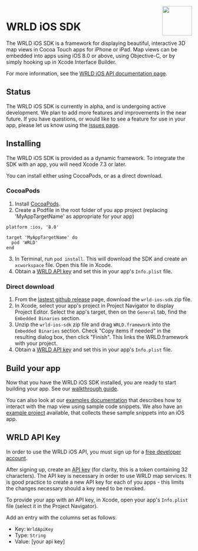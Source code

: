 <a href="https://www.wrld3d.com/">
    <img src="https://cdn2.wrld3d.com/wp-content/uploads/2017/04/WRLD_Blue.png"  align="right" height="80px" />
</a>

# WRLD iOS SDK
The WRLD iOS SDK is a framework for displaying beautiful, interactive 3D map views in Cocoa Touch apps for iPhone or iPad. Map views can be embedded into apps using iOS 8.0 or above, using Objective-C, or by simply hooking up in Xcode Interface Builder.

For more information, see the [WRLD iOS API documentation page](https://docs.eegeo.com/ios/latest/docs/api/).

## Status
The WRLD iOS SDK is currently in alpha, and is undergoing active development. We plan to add more features and improvements in the near future. 
If you have questions, or would like to see a feature for use in your app, please let us know using the [issues page](https://github.com/wrld3d/ios-api/issues).

## Installing
The WRLD iOS SDK is provided as a dynamic framework. To integrate the SDK with an app, you will need Xcode 7.3 or later.

You can install either using CocoaPods, or as a direct download.

### CocoaPods

1. Install [CocoaPods](https://guides.cocoapods.org/using/getting-started.html#getting-started).
2. Create a Podfile in the root folder of you app project (replacing 'MyAppTargetName' as appropriate for your app)
```
platform :ios, '8.0'

target 'MyAppTargetName' do
  pod 'WRLD'
end
``` 
3. In Terminal, run ```pod install```. This will download the SDK and create an ```xcworkspace``` file. Open this file in Xcode.
4. Obtain a [WRLD API key](#wrldApiKey) and set this in your app's ```Info.plist``` file.

### Direct download
1. From the [lastest github release](https://github.com/wrld3d/ios-api/releases/latest) page, download the ```wrld-ios-sdk``` zip file.
2. In Xcode, select your app's project in Project Navigator to display Project Editor. Select the app's target, then on the ```General``` tab, find the  ```Embedded Binaries``` section.
3. Unzip the ```wrld-ios-sdk``` zip file and drag ```WRLD.framework``` into the ```Embedded Binaries``` section. Check "Copy items if needed" in the resulting dialog box, then click "Finish". This links the WRLD.framework with your project.     
4. Obtain a [WRLD API key](#wrldApiKey) and set this in your app's ```Info.plist``` file.

## Build your app
Now that you have the WRLD iOS SDK installed, you are ready to start building your app. See our [walkthrough guide](https://docs.eegeo.com/ios/latest/docs/api/walkthrough/).

You can also look at our [examples documentation](https://docs.eegeo.com/ios/latest/docs/examples/) that describes how to interact with the map view using sample code snippets.
We also have an [example project](https://github.com/wrld3d/ios-api-example) available, that collects these sample snippets into an iOS app. 


## <a name="wrldApiKey"></a>WRLD API Key 
In order to use the WRLD iOS API, you must sign up for a [free developer account](https://www.wrld3d.com/developers). 

After signing up, create an [API key](https://www.wrld3d.com/developers/apikeys) (for clarity, this is a token containing 32 characters). The API key is necessary in order to use WRLD map services. It is good practice to create a new API key for each of you apps - this limits the changes necessary should a key need to be revoked. 

To provide your app with an API key, in Xcode, open your app's ```Info.plist``` file (select it in the Project Navigator).

Add an entry with the columns set as follows:
* Key: ```WrldApiKey```
* Type: ```String```
* Value: [your api key]



